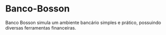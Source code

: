 # Banco-Bosson
Banco Bosson simula um ambiente bancário simples e prático, possuindo diversas ferramentas financeiras.
